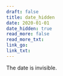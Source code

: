 ```yaml
---
draft: false
title: date_hidden
date: 2020-01-01
date_hidden: true
read_more: false
read_more_txt: 
link_go: 
link_txt: 
---
```

The date is invisible.

<!--more-->